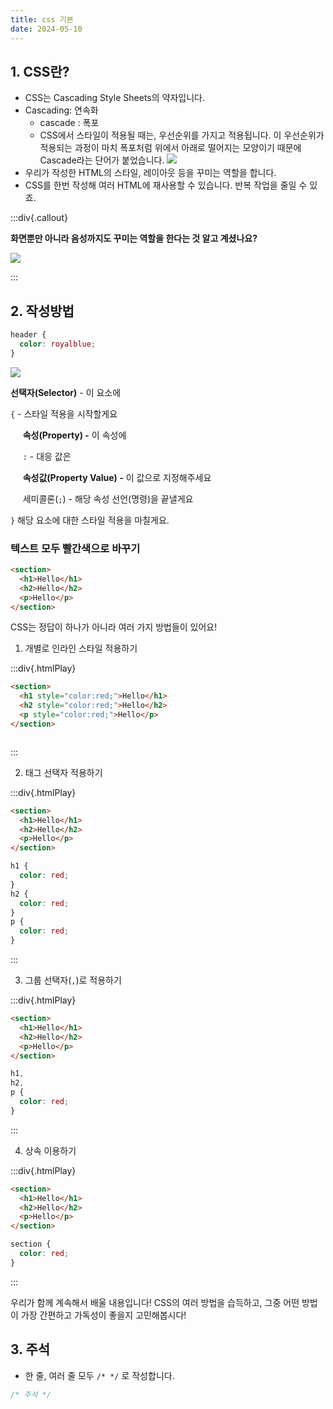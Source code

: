 ```yaml
---
title: css 기본
date: 2024-05-10
---
```


## 1. CSS란?

- CSS는 Cascading Style Sheets의 약자입니다.
- Cascading: 연속화
  - cascade : 폭포
  - CSS에서 스타일이 적용될 때는, 우선순위를 가지고 적용됩니다. 이 우선순위가 적용되는 과정이 마치 폭포처럼 위에서 아래로 떨어지는 모양이기 때문에 Cascade라는 단어가 붙었습니다.
    ![](/images/html-css/temporary/01.png)
- 우리가 작성한 HTML의 스타일, 레이아웃 등을 꾸미는 역할을 합니다.
- CSS를 한번 작성해 여러 HTML에 재사용할 수 있습니다. 반복 작업을 줄일 수 있죠.

:::div{.callout}

**화면뿐만 아니라 음성까지도 꾸미는 역할을 한다는 것 알고 계셨나요?**

![](/images/html-css/temporary/02.png)

:::

## 2. 작성방법

```css
header {
  color: royalblue;
}
```

![](/images/html-css/temporary/03.png)

**선택자(Selector)** - 이 요소에

`{` - 스타일 적용을 시작할게요

&nbsp;&nbsp;&nbsp;&nbsp; **속성(Property) -** 이 속성에

&nbsp;&nbsp;&nbsp;&nbsp; `:` - 대응 값은

&nbsp;&nbsp;&nbsp;&nbsp; **속성값(Property Value) -** 이 값으로 지정해주세요

&nbsp;&nbsp;&nbsp;&nbsp; 세미콜론(`;`) - 해당 속성 선언(명령)을 끝낼게요

`}` 해당 요소에 대한 스타일 적용을 마칠게요.

### 텍스트 모두 빨간색으로 바꾸기

```html
<section>
  <h1>Hello</h1>
  <h2>Hello</h2>
  <p>Hello</p>
</section>
```

CSS는 정답이 하나가 아니라 여러 가지 방법들이 있어요!

1. 개별로 인라인 스타일 적용하기

:::div{.htmlPlay}

```html
<section>
  <h1 style="color:red;">Hello</h1>
  <h2 style="color:red;">Hello</h2>
  <p style="color:red;">Hello</p>
</section>
```

```css

```

:::

2. 태그 선택자 적용하기

:::div{.htmlPlay}

```html
<section>
  <h1>Hello</h1>
  <h2>Hello</h2>
  <p>Hello</p>
</section>
```

```css
h1 {
  color: red;
}
h2 {
  color: red;
}
p {
  color: red;
}
```

:::

3. 그룹 선택자(`,`)로 적용하기

:::div{.htmlPlay}

```html
<section>
  <h1>Hello</h1>
  <h2>Hello</h2>
  <p>Hello</p>
</section>
```

```css
h1,
h2,
p {
  color: red;
}
```

:::

4. 상속 이용하기

:::div{.htmlPlay}

```html
<section>
  <h1>Hello</h1>
  <h2>Hello</h2>
  <p>Hello</p>
</section>
```

```css
section {
  color: red;
}
```

:::

우리가 함께 계속해서 배울 내용입니다! CSS의 여러 방법을 습득하고, 그중 어떤 방법이 가장 간편하고 가독성이 좋을지 고민해봅시다!

## 3. 주석

- 한 줄, 여러 줄 모두 `/* */` 로 작성합니다.

```css
/* 주석 */
```

